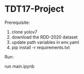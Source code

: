 # TDT17-Project

Prerequisite: 
1. clone yolov7
2. download the RDD-2020 dataset 
3. update path variables in env.yaml
4. pip install -r requirements.txt

Run:

run main.ipynb
